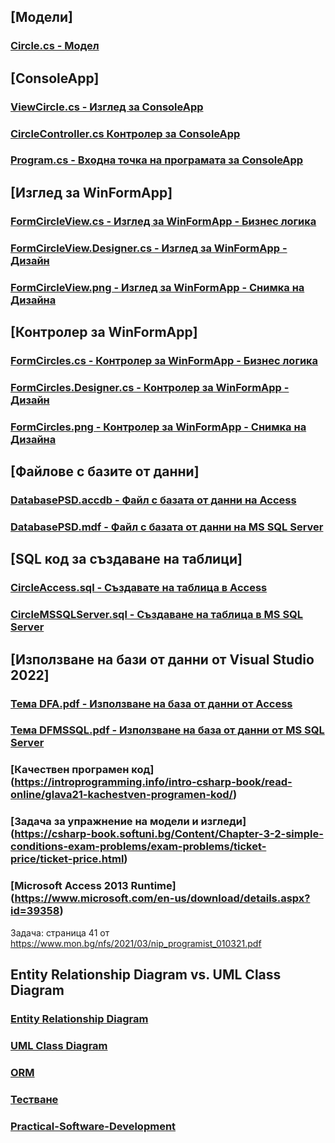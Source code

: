 ## [Модели]
### [Circle.cs - Модел](https://github.com/vakovsky/11/blob/main/part1(mvc)/source/Circle.cs)
## [ConsoleApp]
### [ViewCircle.cs - Изглед за ConsoleApp](https://github.com/vakovsky/11/blob/main/part1(mvc)/source/ViewCircle.cs)
### [CircleController.cs Контролер за ConsoleApp](https://github.com/vakovsky/11/blob/main/part1(mvc)/source/CircleController.cs)
### [Program.cs - Входна точка на програмата за ConsoleApp](https://github.com/vakovsky/11/blob/main/part1(mvc)/source/Program.cs)
## [Изглед за WinFormApp]
### [FormCircleView.cs - Изглед за WinFormApp - Бизнес логика](https://github.com/vakovsky/11/blob/main/part1(mvc)/source/FormCircleView.cs)
### [FormCircleView.Designer.cs - Изглед за WinFormApp - Дизайн](https://github.com/vakovsky/11/blob/main/part1(mvc)/source/FormCirclesView.Designer.cs)
### [FormCircleView.png - Изглед за WinFormApp - Снимка на Дизайна](https://github.com/vakovsky/11/blob/main/part1(mvc)/source/FormCircleView.png)
## [Контролер за WinFormApp]
### [FormCircles.cs - Контролер за WinFormApp - Бизнес логика](https://github.com/vakovsky/11/blob/main/part1(mvc)/source/FormCircles.cs)
### [FormCircles.Designer.cs - Контролер за WinFormApp - Дизайн](https://github.com/vakovsky/11/blob/main/part1(mvc)/source/FormCircles.Designer.cs)
### [FormCircles.png - Контролер за WinFormApp - Снимка на Дизайна](https://github.com/vakovsky/11/blob/main/part1(mvc)/source/FormCircles.png)
## [Файлове с базите от данни]
### [DatabasePSD.accdb - Файл с базата от данни на Access](https://github.com/vakovsky/11/blob/main/part1(mvc)/source/DatabasePSD.accdb)
### [DatabasePSD.mdf - Файл с базата от данни на MS SQL Server](https://github.com/vakovsky/11/blob/main/part1(mvc)/source/DatabasePSD.mdf)
## [SQL код за създаване на таблици]
### [CircleAccess.sql - Създавате на таблица в Access](https://github.com/vakovsky/11/blob/main/part1(mvc)/source/CircleAccess.sql)
### [CircleMSSQLServer.sql - Създаване на таблица в MS SQL Server](https://github.com/vakovsky/11/blob/main/part1(mvc)/source/CircleMSSQLServer.sql)
## [Използване на бази от данни от Visual Studio 2022]
### [Тема DFA.pdf - Използване на база от данни от Access](https://github.com/vakovsky/11/blob/main/part1(mvc)/source/%D0%A2%D0%B5%D0%BC%D0%B0%20DFA.pdf)
### [Тема DFMSSQL.pdf - Използване на база от данни от MS SQL Server](https://github.com/vakovsky/11/blob/main/part1(mvc)/source/%D0%A2%D0%B5%D0%BC%D0%B0%20DFMSSQL.pdf)

### [Качествен програмен код] (https://introprogramming.info/intro-csharp-book/read-online/glava21-kachestven-programen-kod/)
### [Задача за упражнение на модели и изгледи] (https://csharp-book.softuni.bg/Content/Chapter-3-2-simple-conditions-exam-problems/exam-problems/ticket-price/ticket-price.html)
### [Microsoft Access 2013 Runtime] (https://www.microsoft.com/en-us/download/details.aspx?id=39358)

Задача: страница 41 от https://www.mon.bg/nfs/2021/03/nip_programist_010321.pdf 
## Entity Relationship Diagram vs. UML Class Diagram
### [Entity Relationship Diagram](https://www.geeksforgeeks.org/introduction-of-er-model/)
### [UML Class Diagram](https://www.geeksforgeeks.org/unified-modeling-language-uml-class-diagrams/?ref=gcse_outind)
### [ORM](https://github.com/vakovsky/11/blob/main/source/%D0%A2%D0%B5%D0%BC%D0%B0%20CFMSSQL.pdf)

### [Тестване](https://rahulshettyacademy.com/blog/index.php/2021/07/13/software-testing-levels-and-testing-types/)
### [Practical-Software-Development](https://github.com/BG-IT-Edu/School-Programming/tree/main/Courses/Applied-Programmer/Practical-Software-Development)

